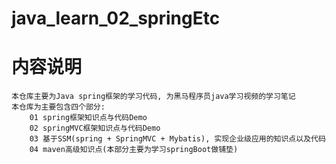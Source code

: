 # java_learn_02_springEtc
# 内容说明

    本仓库主要为Java spring框架的学习代码, 为黑马程序员java学习视频的学习笔记
    本仓库为主要包含四个部分:
        01 spring框架知识点与代码Demo
        02 springMVC框架知识点与代码Demo
        03 基于SSM(spring + SpringMVC + Mybatis), 实现企业级应用的知识点以及代码
        04 maven高级知识点(本部分主要为学习springBoot做铺垫)

